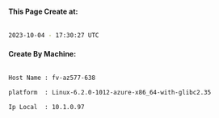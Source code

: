 
   
#### This Page Create at:

```bash

2023-10-04 - 17:30:27 UTC

```

#### Create By Machine:

```bash

Host Name : fv-az577-638

platform  : Linux-6.2.0-1012-azure-x86_64-with-glibc2.35

Ip Local  : 10.1.0.97

```


